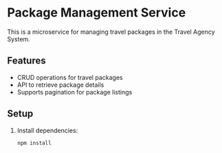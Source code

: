 # Package Management Service

This is a microservice for managing travel packages in the Travel Agency System.

## Features
- CRUD operations for travel packages
- API to retrieve package details
- Supports pagination for package listings

## Setup
1. Install dependencies:
   ```bash
   npm install
